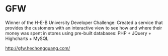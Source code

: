GFW
===

Winner of the H-E-B University Developer Challenge: Created a service that provides the customers with an interactive view to see how and where their money was spent in stores using pre-built databases: PHP + JQuery + Highcharts + MySQL  

http://gfw.hechongguang.com/
